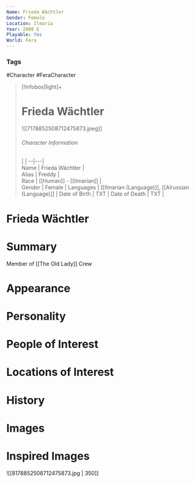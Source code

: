 ```yaml
---
Name: Frieda Wächtler
Gender: Female
Location: Ilmaria
Year: 2000 E
Playable: Yes
World: Fera
---
```


### Tags
#Character #FeraCharacter

> [!infobox|light]+  
> # Frieda Wächtler  
> ![[7178852508712475873.jpeg]]
> ###### Character Information
>  |   |
> --|---|  
> Name | Frieda Wächtler |  
> Alias | Freddy |  
> Race | [[Human]] - [[Ilmarian]] |  
> Gender | Female |
> Languages | [[Ilmarian (Language)]], [[Alrussian (Language)]] |
> Date of Birth | TXT |
> Date of Death | TXT |

# Frieda Wächtler

# Summary
Member of [[The Old Lady]] Crew

# Appearance

# Personality

# People of Interest

# Locations of Interest

# History

# Images

# Inspired Images
![[8178852508712475873.jpg | 350]]